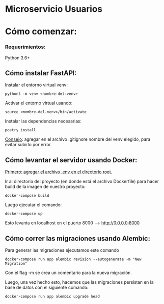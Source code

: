 # Microservicio Usuarios

# Cómo comenzar:

### Requerimientos:
Python 3.6+

## Cómo instalar FastAPI:
Instalar el entorno virtual venv:
```
python3 -m venv <nombre-del-venv>
```
Activar el entorno virtual usando:
```
source <nombre-del-venv>/bin/activate
```
Instalar las dependencias necesarias:
```
poetry install
```

<u>Consejo</u>: agregar en el archivo .gitignore nombre del venv elegido, para evitar subirlo por error.

## Cómo levantar el servidor usando Docker:

<u> Primero: agregar el archivo .env en el directorio root. </u>

Ir al directorio del proyecto (en donde está el archivo Dockerfile) para hacer build de la imagen de nuestro proyecto:

```
docker-compose build
```

Luego ejecutar el comando:
```
docker-compose up
```

Esto levanta en localhost en el puerto 8000 --> http://0.0.0.0:8000

## Cómo correr las migraciones usando Alembic:
Para generar las migraciones ejecutamos este comando

```
docker-compose run app alembic revision --autogenerate -m "New Migration"
```

Con el flag -m se crea un comentario para la nueva migración.

Luego, una vez hecho esto, hacemos que las migraciones persistan en la base de datos con el siguiente comando:

```
docker-compose run app alembic upgrade head
```
